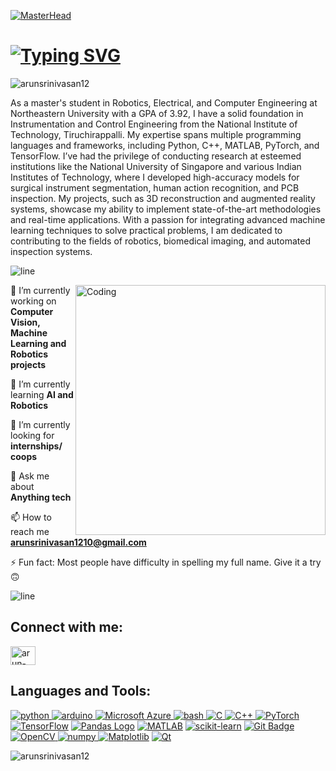 [![MasterHead](https://user-images.githubusercontent.com/86270481/214122618-1bf43327-cdef-456e-81fe-fc71a9070c07.gif)]()

#  [![Typing SVG](https://readme-typing-svg.herokuapp.com?font=Fira+Code&weight=200&size=30&duration=4000&pause=1000&color=FFFFFF&center=true&width=1000&lines=Hi+👋,+I'm+Arun+Srinivasan+Venkatesan+Krishna+Moorthi)](https://github.com/ARUNSRINIVASAN12)

<p align="left"> <img src="https://komarev.com/ghpvc/?username=arunsrinivasan12&label=Profile%20views&color=0e75b6&style=flat" alt="arunsrinivasan12" /> </p>

As a master's student in Robotics, Electrical, and Computer Engineering at Northeastern University with a GPA of 3.92, I have a solid foundation in Instrumentation and Control Engineering from the National Institute of Technology, Tiruchirappalli. My expertise spans multiple programming languages and frameworks, including Python, C++, MATLAB, PyTorch, and TensorFlow. I’ve had the privilege of conducting research at esteemed institutions like the National University of Singapore and various Indian Institutes of Technology, where I developed high-accuracy models for surgical instrument segmentation, human action recognition, and PCB inspection. My projects, such as 3D reconstruction and augmented reality systems, showcase my ability to implement state-of-the-art methodologies and real-time applications. With a passion for integrating advanced machine learning techniques to solve practical problems, I am dedicated to contributing to the fields of robotics, biomedical imaging, and automated inspection systems.

![line](https://user-images.githubusercontent.com/86270481/225366031-44877c54-647e-4dfe-8b05-a639eb1a8211.gif)

<img align="right" alt="Coding" width="400" src="https://camo.githubusercontent.com/85d8088f419078b5efe45c2ddfe32827519e04e0d1a014c577279f95fbba525a/68747470733a2f2f692e70696e696d672e636f6d2f6f726967696e616c732f30322f30312f31652f30323031316563383535343237376238633730626632326662313932313233632e676966">

🔭 I’m currently working on **Computer Vision, Machine Learning and Robotics projects**

🌱 I’m currently learning **AI and Robotics**

🤝 I’m currently looking for **internships/ coops**

💬 Ask me about **Anything tech**

📫 How to reach me **arunsrinivasan1210@gmail.com**

⚡ Fun fact: Most people have difficulty in spelling my full name. Give it a try 🙃


![line](https://user-images.githubusercontent.com/86270481/225366031-44877c54-647e-4dfe-8b05-a639eb1a8211.gif)

## Connect with me: 
<p align="left">
<a href="https://linkedin.com/in/arun-srinivasan-v-k" target="blank"><img align="center" src="https://raw.githubusercontent.com/rahuldkjain/github-profile-readme-generator/master/src/images/icons/Social/linked-in-alt.svg" alt="arun-srinivasan-v-k" height="30" width="40" /></a>
</p>


<h2 align="left"> Languages and Tools: </h2> 

<a href="https://www.python.org" target="_blank" rel="noreferrer"> <img src="https://img.shields.io/badge/Python-FFD43B?style=for-the-badge&logo=python&logoColor=blue" alt="python"/> </a>
<a href="https://www.arduino.cc/" target="_blank" rel="noreferrer"> <img src="https://img.shields.io/badge/Arduino-FFFFFF?style=for-the-badge&logo=arduino&logoColor=blue" alt="arduino"/> </a>
<a href="https://azure.microsoft.com" target="_blank" rel="noreferrer"> <img src="https://img.shields.io/badge/Microsoft%20Azure-0078D4?style=for-the-badge&logo=microsoft-azure&logoColor=white" alt="Microsoft Azure"/> </a>
<a href="https://www.gnu.org/software/bash/" target="_blank" rel="noreferrer"> <img src="https://img.shields.io/badge/Bash-4EAA25?style=for-the-badge&logo=gnu-bash&logoColor=white" alt="bash"/> </a>
<a href="https://en.wikipedia.org/wiki/C_(programming_language)" target="_blank" rel="noreferrer"> <img src="https://img.shields.io/badge/-00599C?style=for-the-badge&logo=C&logoColor=white" alt="C"/> </a>
<a href="https://isocpp.org/" target="_blank" rel="noreferrer">  <img src="https://img.shields.io/badge/-00599C?style=for-the-badge&logo=c%2B%2B&logoColor=white" alt="C++" /> </a>
[![PyTorch](https://img.shields.io/badge/PyTorch-EE4C2C?style=for-the-badge&logo=pytorch&logoColor=white)](https://pytorch.org/)
[![TensorFlow](https://img.shields.io/badge/TensorFlow-FF6F00?style=for-the-badge&logo=tensorflow&logoColor=white)](https://www.tensorflow.org/)
[![Pandas Logo](https://img.shields.io/badge/Pandas-150458?style=for-the-badge&logo=pandas&logoColor=white)](https://pandas.pydata.org/)
[![MATLAB](https://img.shields.io/badge/MATLAB-0076A8?style=for-the-badge&logo=mathworks&logoColor=white)](https://www.mathworks.com/products/matlab.html)
[![scikit-learn](https://img.shields.io/badge/scikit--learn-F7931E?style=for-the-badge&logo=scikit-learn&logoColor=white)](https://scikit-learn.org/)
[![Git Badge](https://img.shields.io/badge/Git-F05032?style=for-the-badge&logo=git&logoColor=white)](https://git-scm.com/)
<a href="https://opencv.org" target="_blank" rel="noreferrer"> <img src="https://img.shields.io/badge/OpenCV-5C3EE8?style=for-the-badge&logo=opencv&logoColor=white" alt="OpenCV"> </a>
<a href="https://numpy.org/" target="_blank" rel="noreferrer"> <img src="https://img.shields.io/badge/NumPy-013243?style=for-the-badge&logo=numpy" alt="numpy"> </a>
[![Matplotlib](https://img.shields.io/badge/Matplotlib-377EB8?style=for-the-badge&logo=python&logoColor=white)](https://matplotlib.org/)
[![Qt](https://img.shields.io/badge/Qt-41CD52?style=for-the-badge&logo=qt&logoColor=white)](https://www.qt.io/)


<p><img align="center" src="https://github-readme-stats.vercel.app/api/top-langs?username=arunsrinivasan12&show_icons=true&locale=en&layout=compact" alt="arunsrinivasan12" /></p>

